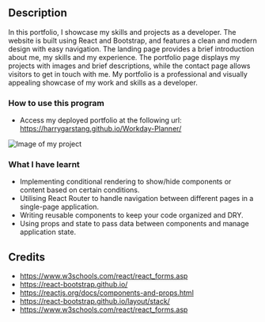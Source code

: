 ## Description 
In this portfolio, I showcase my skills and projects as a developer. The website is built using React and Bootstrap, and features a clean and modern design with easy navigation. The landing page provides a brief introduction about me, my skills and my experience. The portfolio page displays my projects with images and brief descriptions, while the contact page allows visitors to get in touch with me. My portfolio is a professional and visually appealing showcase of my work and skills as a developer.

### How to use this program 

* Access my deployed portfolio at the following url: https://harrygarstang.github.io/Workday-Planner/

![Image of my project](./images/workdayscheduler.png)

### What I have learnt 

* Implementing conditional rendering to show/hide components or content based on certain conditions.
* Utilising React Router to handle navigation between different pages in a single-page application.
* Writing reusable components to keep your code organized and DRY.
* Using props and state to pass data between components and manage application state.

## Credits 
* https://www.w3schools.com/react/react_forms.asp
* https://react-bootstrap.github.io/
* https://reactjs.org/docs/components-and-props.html
* https://react-bootstrap.github.io/layout/stack/
* https://www.w3schools.com/react/react_forms.asp





